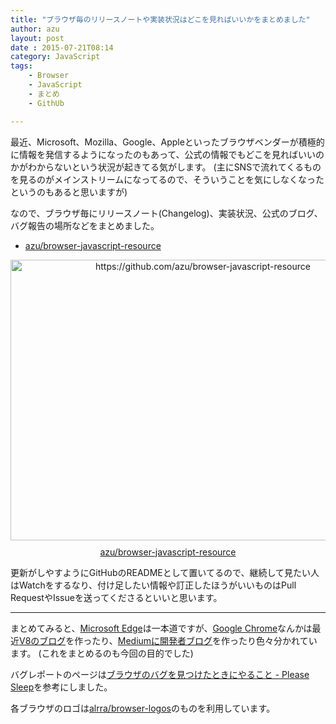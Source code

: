 ```yaml
---
title: "ブラウザ毎のリリースノートや実装状況はどこを見ればいいかをまとめました"
author: azu
layout: post
date : 2015-07-21T08:14
category: JavaScript
tags:
    - Browser
    - JavaScript
    - まとめ
    - GithUb

---
```


最近、Microsoft、Mozilla、Google、Appleといったブラウザベンダーが積極的に情報を発信するようになったのもあって、公式の情報でもどこを見ればいいのかがわからないという状況が起きてる気がします。
(主にSNSで流れてくるものを見るのがメインストリームになってるので、そういうことを気にしなくなったというのもあると思いますが)

なので、ブラウザ毎にリリースノート(Changelog)、実装状況、公式のブログ、バグ報告の場所などをまとめました。

- [azu/browser-javascript-resource](https://github.com/azu/browser-javascript-resource "azu/browser-javascript-resource")

<div class="kwout" style="text-align: center;"><a href="https://github.com/azu/browser-javascript-resource"><img src="http://kwout.com/cutout/h/3m/kh/rwd_bor.jpg" alt="https://github.com/azu/browser-javascript-resource" title="azu/browser-javascript-resource" width="600" height="449" style="border: none;" /></a><p style="margin-top: 10px; text-align: center;"><a href="https://github.com/azu/browser-javascript-resource">azu/browser-javascript-resource</a></p></div>

更新がしやすようにGitHubのREADMEとして置いてるので、継続して見たい人はWatchをするなり、付け足したい情報や訂正したほうがいいものはPull RequestやIssueを送ってくださるといいと思います。

----

まとめてみると、[Microsoft Edge](https://github.com/azu/browser-javascript-resource#microsoft-edge "Microsoft Edge")は一本道ですが、[Google Chrome](https://github.com/azu/browser-javascript-resource#google-chrome "Google Chrome")なんかは最近[V8のブログ](http://v8project.blogspot.jp/ "V8")を作ったり、[Mediumに開発者ブログ](https://medium.com/google-developers)を作ったり色々分かれています。
(これをまとめるのも今回の目的でした)

バグレポートのページは[ブラウザのバグを見つけたときにやること - Please Sleep](http://please-sleep.cou929.nu/how-to-report-bugs-of-browser.html "ブラウザのバグを見つけたときにやること - Please Sleep")を参考にしました。

各ブラウザのロゴは[alrra/browser-logos](https://github.com/alrra/browser-logos "alrra/browser-logos")のものを利用しています。
